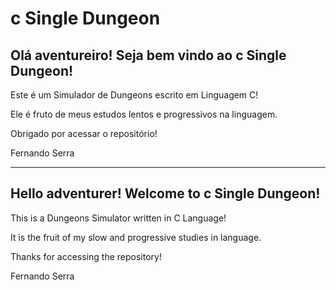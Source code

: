 # c Single Dungeon

## Olá aventureiro! Seja bem vindo ao c Single Dungeon!

Este é um Simulador de Dungeons escrito em Linguagem C!

Ele é fruto de meus estudos lentos e progressivos na linguagem.

Obrigado por acessar o repositório!

Fernando Serra

---

## Hello adventurer! Welcome to c Single Dungeon!

This is a Dungeons Simulator written in C Language!

It is the fruit of my slow and progressive studies in language.

Thanks for accessing the repository!

Fernando Serra